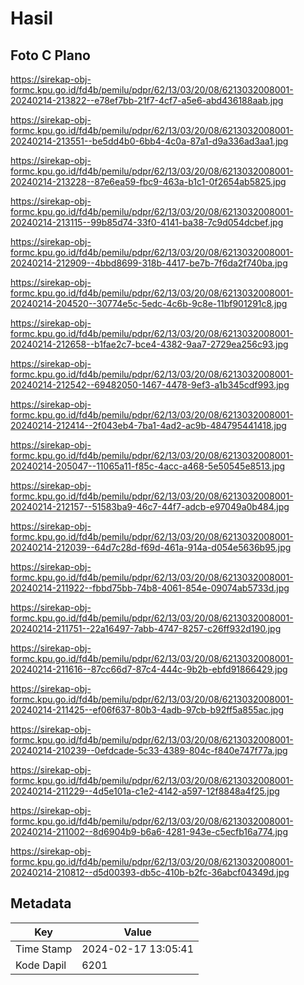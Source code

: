 # Hasil

## Foto C Plano

https://sirekap-obj-formc.kpu.go.id/fd4b/pemilu/pdpr/62/13/03/20/08/6213032008001-20240214-213822--e78ef7bb-21f7-4cf7-a5e6-abd436188aab.jpg

https://sirekap-obj-formc.kpu.go.id/fd4b/pemilu/pdpr/62/13/03/20/08/6213032008001-20240214-213551--be5dd4b0-6bb4-4c0a-87a1-d9a336ad3aa1.jpg

https://sirekap-obj-formc.kpu.go.id/fd4b/pemilu/pdpr/62/13/03/20/08/6213032008001-20240214-213228--87e6ea59-fbc9-463a-b1c1-0f2654ab5825.jpg

https://sirekap-obj-formc.kpu.go.id/fd4b/pemilu/pdpr/62/13/03/20/08/6213032008001-20240214-213115--99b85d74-33f0-4141-ba38-7c9d054dcbef.jpg

https://sirekap-obj-formc.kpu.go.id/fd4b/pemilu/pdpr/62/13/03/20/08/6213032008001-20240214-212909--4bbd8699-318b-4417-be7b-7f6da2f740ba.jpg

https://sirekap-obj-formc.kpu.go.id/fd4b/pemilu/pdpr/62/13/03/20/08/6213032008001-20240214-204520--30774e5c-5edc-4c6b-9c8e-11bf901291c8.jpg

https://sirekap-obj-formc.kpu.go.id/fd4b/pemilu/pdpr/62/13/03/20/08/6213032008001-20240214-212658--b1fae2c7-bce4-4382-9aa7-2729ea256c93.jpg

https://sirekap-obj-formc.kpu.go.id/fd4b/pemilu/pdpr/62/13/03/20/08/6213032008001-20240214-212542--69482050-1467-4478-9ef3-a1b345cdf993.jpg

https://sirekap-obj-formc.kpu.go.id/fd4b/pemilu/pdpr/62/13/03/20/08/6213032008001-20240214-212414--2f043eb4-7ba1-4ad2-ac9b-484795441418.jpg

https://sirekap-obj-formc.kpu.go.id/fd4b/pemilu/pdpr/62/13/03/20/08/6213032008001-20240214-205047--11065a11-f85c-4acc-a468-5e50545e8513.jpg

https://sirekap-obj-formc.kpu.go.id/fd4b/pemilu/pdpr/62/13/03/20/08/6213032008001-20240214-212157--51583ba9-46c7-44f7-adcb-e97049a0b484.jpg

https://sirekap-obj-formc.kpu.go.id/fd4b/pemilu/pdpr/62/13/03/20/08/6213032008001-20240214-212039--64d7c28d-f69d-461a-914a-d054e5636b95.jpg

https://sirekap-obj-formc.kpu.go.id/fd4b/pemilu/pdpr/62/13/03/20/08/6213032008001-20240214-211922--fbbd75bb-74b8-4061-854e-09074ab5733d.jpg

https://sirekap-obj-formc.kpu.go.id/fd4b/pemilu/pdpr/62/13/03/20/08/6213032008001-20240214-211751--22a16497-7abb-4747-8257-c26ff932d190.jpg

https://sirekap-obj-formc.kpu.go.id/fd4b/pemilu/pdpr/62/13/03/20/08/6213032008001-20240214-211616--87cc66d7-87c4-444c-9b2b-ebfd91866429.jpg

https://sirekap-obj-formc.kpu.go.id/fd4b/pemilu/pdpr/62/13/03/20/08/6213032008001-20240214-211425--ef06f637-80b3-4adb-97cb-b92ff5a855ac.jpg

https://sirekap-obj-formc.kpu.go.id/fd4b/pemilu/pdpr/62/13/03/20/08/6213032008001-20240214-210239--0efdcade-5c33-4389-804c-f840e747f77a.jpg

https://sirekap-obj-formc.kpu.go.id/fd4b/pemilu/pdpr/62/13/03/20/08/6213032008001-20240214-211229--4d5e101a-c1e2-4142-a597-12f8848a4f25.jpg

https://sirekap-obj-formc.kpu.go.id/fd4b/pemilu/pdpr/62/13/03/20/08/6213032008001-20240214-211002--8d6904b9-b6a6-4281-943e-c5ecfb16a774.jpg

https://sirekap-obj-formc.kpu.go.id/fd4b/pemilu/pdpr/62/13/03/20/08/6213032008001-20240214-210812--d5d00393-db5c-410b-b2fc-36abcf04349d.jpg


## Metadata

| Key        | Value               |
| ---------- | ------------------- |
| Time Stamp | 2024-02-17 13:05:41 |
| Kode Dapil | 6201                |



